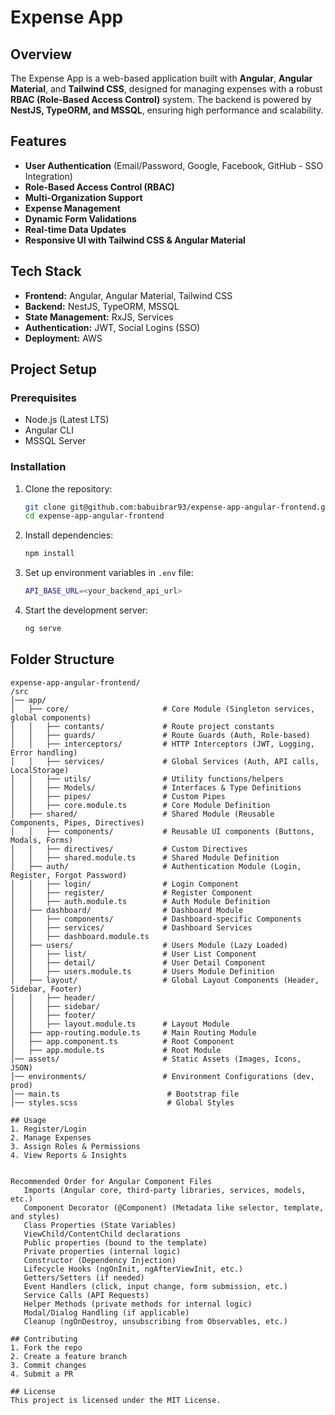# Expense App

## Overview

The Expense App is a web-based application built with **Angular**, **Angular Material**, and **Tailwind CSS**, designed for managing expenses with a robust **RBAC (Role-Based Access Control)** system. The backend is powered by **NestJS, TypeORM, and MSSQL**, ensuring high performance and scalability.

## Features

- **User Authentication** (Email/Password, Google, Facebook, GitHub - SSO Integration)
- **Role-Based Access Control (RBAC)**
- **Multi-Organization Support**
- **Expense Management**
- **Dynamic Form Validations**
- **Real-time Data Updates**
- **Responsive UI with Tailwind CSS & Angular Material**

## Tech Stack

- **Frontend:** Angular, Angular Material, Tailwind CSS
- **Backend:** NestJS, TypeORM, MSSQL
- **State Management:** RxJS, Services
- **Authentication:** JWT, Social Logins (SSO)
- **Deployment:** AWS

## Project Setup

### Prerequisites

- Node.js (Latest LTS)
- Angular CLI
- MSSQL Server

### Installation

1. Clone the repository:
   ```sh
   git clone git@github.com:babuibrar93/expense-app-angular-frontend.git
   cd expense-app-angular-frontend
   ```
2. Install dependencies:
   ```sh
   npm install
   ```
3. Set up environment variables in `.env` file:
   ```sh
   API_BASE_URL=<your_backend_api_url>
   ```
4. Start the development server:
   ```sh
   ng serve
   ```

## Folder Structure

```
expense-app-angular-frontend/
/src
│── app/
│   ├── core/                     # Core Module (Singleton services, global components)
│   │   ├── contants/             # Route project constants
│   │   ├── guards/               # Route Guards (Auth, Role-based)
│   │   ├── interceptors/         # HTTP Interceptors (JWT, Logging, Error handling)
│   │   ├── services/             # Global Services (Auth, API calls, LocalStorage)
│   │   ├── utils/                # Utility functions/helpers
│   │   ├── Models/               # Interfaces & Type Definitions
│   │   ├── pipes/                # Custom Pipes
│   │   ├── core.module.ts        # Core Module Definition
│   ├── shared/                   # Shared Module (Reusable Components, Pipes, Directives)
│   │   ├── components/           # Reusable UI components (Buttons, Modals, Forms)
│   │   ├── directives/           # Custom Directives
│   │   ├── shared.module.ts      # Shared Module Definition
│   ├── auth/                     # Authentication Module (Login, Register, Forgot Password)
│   │   ├── login/                # Login Component
│   │   ├── register/             # Register Component
│   │   ├── auth.module.ts        # Auth Module Definition
│   ├── dashboard/                # Dashboard Module
│   │   ├── components/           # Dashboard-specific Components
│   │   ├── services/             # Dashboard Services
│   │   ├── dashboard.module.ts
│   ├── users/                    # Users Module (Lazy Loaded)
│   │   ├── list/                 # User List Component
│   │   ├── detail/               # User Detail Component
│   │   ├── users.module.ts       # Users Module Definition
│   ├── layout/                   # Global Layout Components (Header, Sidebar, Footer)
│   │   ├── header/
│   │   ├── sidebar/
│   │   ├── footer/
│   │   ├── layout.module.ts      # Layout Module
│   ├── app-routing.module.ts     # Main Routing Module
│   ├── app.component.ts          # Root Component
│   ├── app.module.ts             # Root Module
│── assets/                       # Static Assets (Images, Icons, JSON)
│── environments/                 # Environment Configurations (dev, prod)
│── main.ts                        # Bootstrap file
│── styles.scss                    # Global Styles

## Usage
1. Register/Login
2. Manage Expenses
3. Assign Roles & Permissions
4. View Reports & Insights 


Recommended Order for Angular Component Files
   Imports (Angular core, third-party libraries, services, models, etc.)
   Component Decorator (@Component) (Metadata like selector, template, and styles)
   Class Properties (State Variables)
   ViewChild/ContentChild declarations
   Public properties (bound to the template)
   Private properties (internal logic)
   Constructor (Dependency Injection)
   Lifecycle Hooks (ngOnInit, ngAfterViewInit, etc.)
   Getters/Setters (if needed)
   Event Handlers (click, input change, form submission, etc.)
   Service Calls (API Requests)
   Helper Methods (private methods for internal logic)
   Modal/Dialog Handling (if applicable)
   Cleanup (ngOnDestroy, unsubscribing from Observables, etc.)

## Contributing
1. Fork the repo
2. Create a feature branch
3. Commit changes
4. Submit a PR

## License
This project is licensed under the MIT License.

```

